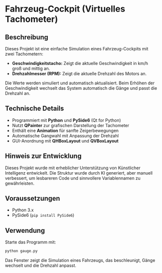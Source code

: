 # Fahrzeug-Cockpit (Virtuelles Tachometer)

## Beschreibung
Dieses Projekt ist eine einfache Simulation eines Fahrzeug-Cockpits mit zwei Tachometern:
- **Geschwindigkeitstacho:** Zeigt die aktuelle Geschwindigkeit in km/h groß und mittig an.
- **Drehzahlmesser (RPM):** Zeigt die aktuelle Drehzahl des Motors an.

Die Werte werden simuliert und automatisch aktualisiert. Beim Erhöhen der Geschwindigkeit wechselt das System automatisch die Gänge und passt die Drehzahl an.

## Technische Details
- Programmiert mit **Python** und **PySide6** (Qt for Python)
- Nutzt **QPainter** zur grafischen Darstellung der Tachometer
- Enthält eine **Animation** für sanfte Zeigerbewegungen
- Automatische Gangwahl mit Anpassung der Drehzahl
- GUI-Anordnung mit **QHBoxLayout** und **QVBoxLayout**

## Hinweis zur Entwicklung
Dieses Projekt wurde mit erheblicher Unterstützung von Künstlicher Intelligenz entwickelt. Die Struktur wurde durch KI generiert, aber manuell verbessert, um lesbareren Code und sinnvollere Variablennamen zu gewährleisten.

## Voraussetzungen
- Python 3.x
- PySide6 (`pip install PySide6`)

## Verwendung
Starte das Programm mit:
```bash
python gauge.py
```

Das Fenster zeigt die Simulation eines Fahrzeugs, das beschleunigt, Gänge wechselt und die Drehzahl anpasst.

